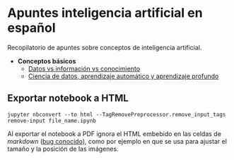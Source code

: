 # Apuntes inteligencia artificial en español

Recopilatorio de apuntes sobre conceptos de inteligencia artificial.

* **Conceptos básicos**
   - [Datos vs información vs conocimiento](definiciones/DF_01_Datos_vs_informacion.ipynb)
   - [Ciencia de datos, aprendizaje automático y aprendizaje profundo](definiciones/DF_02_DS_ML_DL.ipynb)

## Exportar notebook a HTML

```
jupyter nbconvert --to html --TagRemovePreprocessor.remove_input_tags remove-input file_name.ipynb
```

Al exportar el notebook a PDF ignora el HTML embebido en las celdas de _markdown_ ([bug conocido](https://github.com/jupyter/nbconvert/issues/552)), como por ejemplo en que se usa para ajustar el tamaño y la posición de las imágenes.
